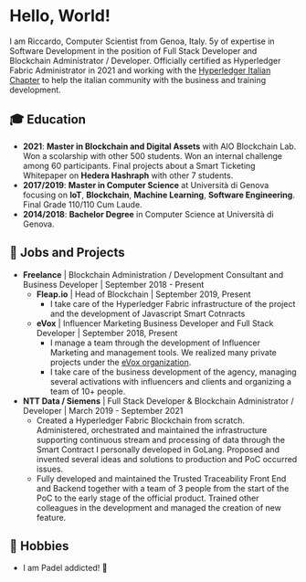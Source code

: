# Hello, World!

I am Riccardo, Computer Scientist from Genoa, Italy. 5y of expertise in Software Development in the position of Full Stack Developer and Blockchain Administrator / Developer.
Officially certified as Hyperledger Fabric Administrator in 2021 and working with the [Hyperledger Italian Chapter](https://github.com/hyperledger) to help the italian community with the business and training development.


## 🎓 Education
* **2021**: **Master in Blockchain and Digital Assets** with AIO Blockchain Lab. Won a scolarship with other 500 students. Won an internal challenge among 60 participants. Final projects about a Smart Ticketing Whitepaper on **Hedera Hashraph** with other 7 students.
* **2017/2019**: **Master in Computer Science** at Università di Genova focusing on **IoT**, **Blockchain**, **Machine Learning**, **Software Engineering**. Final Grade 110/110 Cum Laude. 
* **2014/2018**: **Bachelor Degree** in Computer Science at Università di Genova.

## 🏢 Jobs and Projects
* **Freelance** | Blockchain Administration / Development Consultant and Business Developer | September 2018 - Present
  * **Fleap.io** | Head of Blockchain | September 2019, Present
    * I take care of the Hyperledger Fabric infrastructure of the project and the development of Javascript Smart Cotnracts
  * **eVox** | Influencer Marketing Business Developer and Full Stack Developer  | September 2018, Present
    * I manage a team through the development of Influencer Marketing and management tools. We realized many private projects under the [eVox organization](https://github.com/eVox-gg).
    * I take care of the business development of the agency, managing several activations with influencers and clients and organizing a team of 10+ people.
* **NTT Data / Siemens** | Full Stack Developer & Blockchain Administrator / Developer | March 2019 - September 2021
  * Created a Hyperledger Fabric Blockchain from scratch. Administered, orchestrated and maintained the infrastructure supporting continuous stream and processing of data through the Smart Contract I personally developed in GoLang. Proposed and invented several ideas and solutions to production and PoC occurred issues.
  * Fully developed and maintained the Trusted Traceability Front End and Backend together with a team of 3 people from the start of the PoC to the early stage of the official product. Trained other colleagues in the development and managed the creation of new feature.



## 🌟 Hobbies
  - I am Padel addicted! 🎾